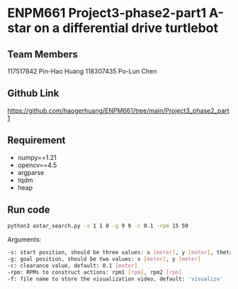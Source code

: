 # ENPM661 Project3-phase2-part1 A-star on a differential drive turtlebot 

## Team Members
117517842 Pin-Hao Huang
118307435 Po-Lun Chen

## Github Link
https://github.com/haogerhuang/ENPM661/tree/main/Project3_phase2_part1

## Requirement

- numpy==1.21
- opencv==4.5
- argparse
- tqdm
- heap

## Run code

```bash
python3 astar_search.py -s 1 1 0 -g 9 9 -c 0.1 -rpm 15 50
```

Arguments:
```bash
-s: start position, should be three values: x [meter], y [meter], theta [degree]
-g: goal position, should be two values: x [meter], y [meter]
-c: clearance value, default: 0.1 [meter]
-rpm: RPMs to construct actions: rpm1 [rpm], rpm2 [rpm]
-f: file name to store the visualization video, default: 'visualize'
```
